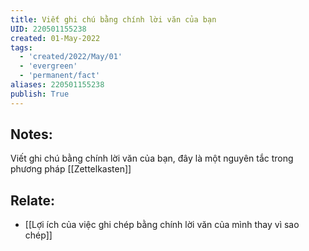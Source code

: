 ```yaml
---
title: Viết ghi chú bằng chính lời văn của bạn
UID: 220501155238
created: 01-May-2022
tags:
  - 'created/2022/May/01'
  - 'evergreen'
  - 'permanent/fact'
aliases: 220501155238
publish: True
---
```

## Notes:
Viết ghi chú bằng chính lời văn của bạn, đây là một nguyên tắc trong phương pháp [[Zettelkasten]]

## Relate:
- [[Lợi ích của việc ghi chép bằng chính lời văn của mình thay vì sao chép]]

